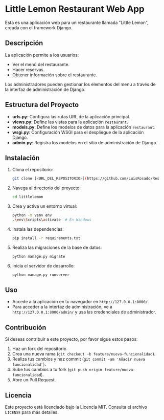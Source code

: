 # Little Lemon Restaurant Web App

Esta es una aplicación web para un restaurante llamada "Little Lemon", creada con el framework Django.

## Descripción

La aplicación permite a los usuarios:
- Ver el menú del restaurante.
- Hacer reservas.
- Obtener información sobre el restaurante.

Los administradores pueden gestionar los elementos del menú a través de la interfaz de administración de Django.

## Estructura del Proyecto

- **urls.py**: Configura las rutas URL de la aplicación principal.
- **views.py**: Define las vistas para la aplicación `restaurant`.
- **models.py**: Define los modelos de datos para la aplicación `restaurant`.
- **wsgi.py**: Configuración WSGI para el despliegue de la aplicación Django.
- **admin.py**: Registra los modelos en el sitio de administración de Django.

## Instalación

1. Clona el repositorio:
    ```bash
    git clone [<URL_DEL_REPOSITORIO>](https://github.com/LuisRosado/RestaurantDjango/tree/main)
    ```
2. Navega al directorio del proyecto:
    ```bash
    cd littlelemon
    ```
3. Crea y activa un entorno virtual:
    ```bash
    python -m venv env
    .\env\Scripts\activate  # En Windows
    ```
4. Instala las dependencias:
    ```bash
    pip install -r requirements.txt
    ```
5. Realiza las migraciones de la base de datos:
    ```bash
    python manage.py migrate
    ```
6. Inicia el servidor de desarrollo:
    ```bash
    python manage.py runserver
    ```

## Uso

- Accede a la aplicación en tu navegador en `http://127.0.0.1:8000/`.
- Para acceder a la interfaz de administración, ve a `http://127.0.0.1:8000/admin/` y usa las credenciales de administrador.

## Contribución

Si deseas contribuir a este proyecto, por favor sigue estos pasos:

1. Haz un fork del repositorio.
2. Crea una nueva rama (`git checkout -b feature/nueva-funcionalidad`).
3. Realiza tus cambios y haz commit (`git commit -am 'Añadir nueva funcionalidad'`).
4. Sube tus cambios a tu fork (`git push origin feature/nueva-funcionalidad`).
5. Abre un Pull Request.

## Licencia

Este proyecto está licenciado bajo la Licencia MIT. Consulta el archivo `LICENSE` para más detalles.
